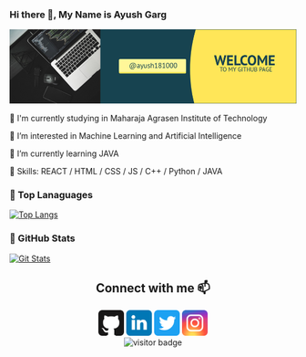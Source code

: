 ### Hi there 👋, My Name is Ayush Garg

![github](/banner.png)

🏫 I'm currently studying in Maharaja Agrasen Institute of Technology

👀 I’m interested in Machine Learning and Artificial Intelligence

🌱 I’m currently learning JAVA

💪 Skills: REACT / HTML / CSS / JS / C++ / Python / JAVA


<strong><h3> 🌟 Top Lanaguages </h3></strong>
[![Top Langs](https://github-readme-stats.vercel.app/api/top-langs/?username=ayush181000&layout=compact&theme=tokyonight)](https://github.com/anuraghazra/github-readme-stats)


<strong><h3> 🌟 GitHub Stats </h3></strong>
<a href="https://github-readme-stats.vercel.app/api?username=ayush181000&show_icons=true&hide_border=false&theme=tokyonight&count_private=true&include_all_commits=true">
  <img src="https://github-readme-stats.vercel.app/api?username=ayush181000&show_icons=true&hide_border=false&theme=tokyonight&count_private=true&include_all_commits=true" alt="Git Stats" />
</a>

<h2 align='center'>Connect with me  📫 </h2>
<p align = 'center'>
<a href = https://github.com/ayush181000 target='blank'> <img src=https://github.com/edent/SuperTinyIcons/blob/master/images/svg/github.svg height='45' weight='45'/></a>
<a href = linkedin.com/in/ayush-garg-8540b7178 target='blank'> <img src=https://github.com/edent/SuperTinyIcons/blob/master/images/svg/linkedin.svg height='45' weight='45'/></a> 
<a href = https://twitter.com/AyushGa46629945 target='blank'> <img src=https://github.com/edent/SuperTinyIcons/blob/master/images/svg/twitter.svg height='45' weight='45'/></a>
<a href = https://www.instagram.com/ayush1500/ target='blank'> <img src=https://github.com/edent/SuperTinyIcons/blob/master/images/svg/instagram.svg height='45' weight='45'/></a>
<br>
<img src="https://visitor-badge.laobi.icu/badge?page_id=ayush181000.ayush181000" alt="visitor badge"/>
</p>
